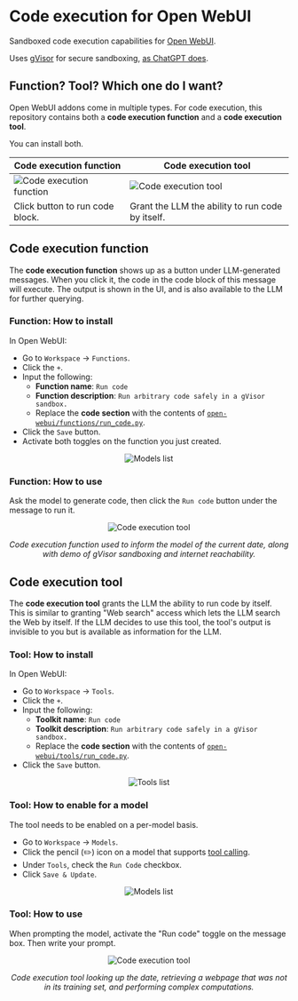 # Code execution for Open WebUI

Sandboxed code execution capabilities for [Open WebUI](https://openwebui.com/).

Uses [gVisor](https://gvisor.dev) for secure sandboxing, [as ChatGPT does](https://drive.google.com/file/d/1jjqrV76-86rdEcmFNnxMs4lI-ncAookn/view?resourcekey).

## Function? Tool? Which one do I want?

Open WebUI addons come in multiple types. For code execution, this repository contains both a **code execution function** and a **code execution tool**.

You can install both.

| **Code execution function** | **Code execution tool** |
| --------------------------- | ----------------------- |
| ![Code execution function](https://github.com/EtiennePerot/open-webui-code-execution/blob/master/res/code-execution-function.gif?raw=true) | ![Code execution tool](https://github.com/EtiennePerot/open-webui-code-execution/blob/master/res/code-execution-tool.gif?raw=true) |
| Click button to run code block. | Grant the LLM the ability to run code by itself. |

## Code execution function

The **code execution function** shows up as a button under LLM-generated messages. When you click it, the code in the code block of this message will execute. The output is shown in the UI, and is also available to the LLM for further querying.

### Function: How to install

In Open WebUI:

* Go to `Workspace` → `Functions`.
* Click the `+`.
* Input the following:
    * **Function name**: `Run code`
    * **Function description**: `Run arbitrary code safely in a gVisor sandbox.`
    * Replace the **code section** with the contents of [`open-webui/functions/run_code.py`](https://raw.githubusercontent.com/EtiennePerot/open-webui-code-execution/master/open-webui/functions/run_code.py).
* Click the `Save` button.
* Activate both toggles on the function you just created.

<div align="center">
	<p>
		<img src="https://github.com/EtiennePerot/open-webui-code-execution/blob/master/res/functions.png?raw=true" alt="Models list"/>
	</p>
</div>

### Function: How to use

Ask the model to generate code, then click the `Run code` button under the message to run it.

<div align="center">
	<p>
		<img src="https://github.com/EtiennePerot/open-webui-code-execution/blob/master/res/code-execution-function.gif?raw=true" alt="Code execution tool"/>
	</p>
	<p>
		<em>Code execution function used to inform the model of the current date, along with demo of gVisor sandboxing and internet reachability.</em>
	</p>
</div>

## Code execution tool

The **code execution tool** grants the LLM the ability to run code by itself. This is similar to granting "Web search" access which lets the LLM search the Web by itself. If the LLM decides to use this tool, the tool's output is invisible to you but is available as information for the LLM.

### Tool: How to install

In Open WebUI:

* Go to `Workspace` → `Tools`.
* Click the `+`.
* Input the following:
    * **Toolkit name**: `Run code`
    * **Toolkit description**: `Run arbitrary code safely in a gVisor sandbox.`
    * Replace the **code section** with the contents of [`open-webui/tools/run_code.py`](https://raw.githubusercontent.com/EtiennePerot/open-webui-code-execution/master/open-webui/tools/run_code.py).
* Click the `Save` button.

<div align="center">
	<p>
		<img src="https://github.com/EtiennePerot/open-webui-code-execution/blob/master/res/tools.png?raw=true" alt="Tools list"/>
	</p>
</div>

### Tool: How to enable for a model

The tool needs to be enabled on a per-model basis.

* Go to `Workspace` → `Models`.
* Click the pencil (✏️) icon on a model that supports [tool calling](https://ollama.com/blog/tool-support).
* Under `Tools`, check the `Run Code` checkbox.
* Click `Save & Update`.

<div align="center">
	<p>
		<img src="https://github.com/EtiennePerot/open-webui-code-execution/blob/master/res/models.png?raw=true" alt="Models list"/>
	</p>
</div>

### Tool: How to use

When prompting the model, activate the "Run code" toggle on the message box. Then write your prompt.

<div align="center">
	<p>
		<img src="https://github.com/EtiennePerot/open-webui-code-execution/blob/master/res/code-execution-tool.gif?raw=true" alt="Code execution tool"/>
	</p>
	<p>
		<em>Code execution tool looking up the date, retrieving a webpage that was not in its training set, and performing complex computations.</em>
	</p>
</div>
